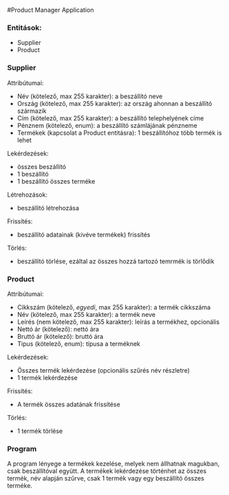 #Product Manager Application

### Entitások:
* Supplier
* Product

### Supplier
Attribútumai:
* Név (kötelező, max 255 karakter): a beszállító neve
* Ország (kötelező, max 255 karakter): az ország ahonnan a beszállító származik
* Cím (kötelező, max 255 karakter): a beszállító telephelyének címe
* Pénznem (kötelező, enum): a beszállító számlájának pénzneme
* Termékek (kapcsolat a Product entitásra): 1 beszállítóhoz több termék is lehet

Lekérdezések:
* összes beszállító
* 1 beszállító
* 1 beszállító összes terméke

Létrehozások:
* beszállító létrehozása

Frissítés:
* beszállító adatainak (kivéve termékek) frissítés

Törlés:
* beszállító törlése, ezáltal az összes hozzá tartozó temrmék is törlődik

### Product
Attribútumai:
* Cikkszám (kötelező, _egyedi_, max 255 karakter): a termék cikkszáma
* Név (kötelező, max 255 karakter): a termék neve
* Leírés (nem kötelező, max 255 karakter): leírás a termékhez, opcionális
* Nettó ár (kötelező): nettó ára
* Bruttó ár (kötelező): bruttó ára
* Tipus (kötelező, enum): típusa a terméknek

Lekérdezések:
* Összes termék lekérdezése (opcionális szűrés név részletre)
* 1 termék lekérdezése

Frissítés:
* A termék összes adatának frissítése

Törlés:
* 1 termék törlése


### Program
A program lényege a termékek kezelése, melyek nem állhatnak magukban, csak beszállítóval együtt. A termékek lekérdezése történhet az összes termék, név alapján szűrve, csak 1 termék vagy egy beszállító összes terméke. 